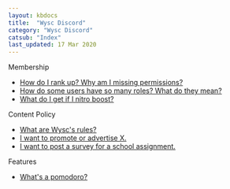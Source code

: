 ```yaml
---
layout: kbdocs
title:  "Wysc Discord"
category: "Wysc Discord"
catsub: "Index"
last_updated: 17 Mar 2020
---
```


Membership

- [How do I rank up? Why am I missing permissions?](ranks)
- [How do some users have so many roles? What do they mean?](roles)
- [What do I get if I nitro boost?](roles)

Content Policy

- [What are Wysc's rules?](culture)
- [I want to promote or advertise X.](ads)
- [I want to post a survey for a school assignment.](data)

Features

- [What's a pomodoro?](study)